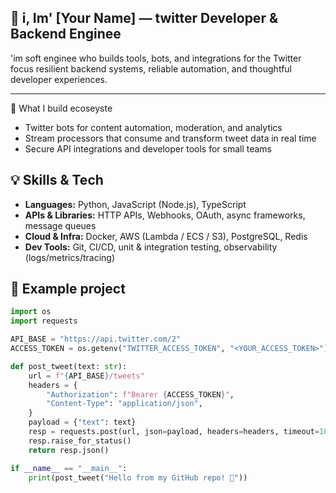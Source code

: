 ## 👋 i, Im' [Your Name] — twitter Developer & Backend Enginee

'im soft enginee who builds tools, bots, and integrations for the Twitter
focus  resilient backend systems, reliable automation, and thoughtful developer experiences.

---

 🔭 What I build ecoseyste
- Twitter bots for content automation, moderation, and analytics  
- Stream processors that consume and transform tweet data in real time  
- Secure API integrations and developer tools for small teams

## 💡 Skills & Tech
- **Languages:** Python, JavaScript (Node.js), TypeScript  
- **APIs & Libraries:** HTTP APIs, Webhooks, OAuth, async frameworks, message queues  
- **Cloud & Infra:** Docker, AWS (Lambda / ECS / S3), PostgreSQL, Redis  
- **Dev Tools:** Git, CI/CD, unit & integration testing, observability (logs/metrics/tracing)

## 🧰 Example project
```python
import os
import requests

API_BASE = "https://api.twitter.com/2"
ACCESS_TOKEN = os.getenv("TWITTER_ACCESS_TOKEN", "<YOUR_ACCESS_TOKEN>")

def post_tweet(text: str):
    url = f"{API_BASE}/tweets"
    headers = {
        "Authorization": f"Bearer {ACCESS_TOKEN}",
        "Content-Type": "application/json",
    }
    payload = {"text": text}
    resp = requests.post(url, json=payload, headers=headers, timeout=10)
    resp.raise_for_status()
    return resp.json()

if __name__ == "__main__":
    print(post_tweet("Hello from my GitHub repo! 🚀"))
